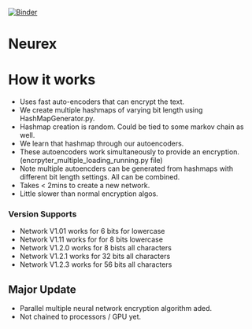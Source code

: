 [![Binder](https://mybinder.org/badge_logo.svg)](https://mybinder.org/v2/gh/oke-aditya/Neurex/master)

# Neurex

# How it works

- Uses fast auto-encoders that can encrypt the text.
- We create multiple hashmaps of varying bit length using HashMapGenerator.py.
- Hashmap creation is random. Could be tied to some markov chain as well.
- We learn that hashmap through our autoencoders.
- These autoencoders work simultaneously to provide an encryption. (encrpyter_multiple_loading_running.py file)
- Note multiple autoencders can be generated from hashmaps with different bit length settings. All can be combined.
- Takes < 2mins to create a new network.
- Little slower than normal encryption algos.

### Version Supports
- Network V1.01 works for 6 bits for lowercase
- Network V1.11 works for for 8 bits lowercase
- Network V1.2.0 works for 8 bists all characters
- Network V1.2.1 works for 32 bits all characters
- Network V1.2.3 works for 56 bits all characters


## Major Update

- Parallel multiple neural network encryption algorithm aded.
- Not chained to processors / GPU yet.




